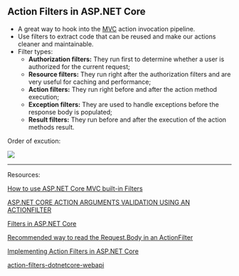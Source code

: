 ## Action Filters in ASP.NET Core
- A great way to hook into the [MVC](https://code-maze.com/asp-net-core-mvc-series/) action invocation pipeline.
-  Use filters to extract code that can be reused and make our actions cleaner and maintainable.
- Filter types:
	- **Authorization filters:** They run first to determine whether a user is authorized for the current request;
	- **Resource filters:** They run right after the authorization filters and are very useful for caching and performance;
	- **Action filters:** They run right before and after the action method execution;
	- **Exception filters:** They are used to handle exceptions before the response body is populated;
	- **Result filters:** They run before and after the execution of the action methods result.
 
 Order of excution: 
 
  ![](https://geeksarray.com/images/blog/asp-net-core-mvc-filter-execution-sequence.png)


---
Resources:

[How to use ASP.NET Core MVC built-in Filters](https://geeksarray.com/blog/how-to-use-asp-net-core-mvc-built-in-filters)

[ASP.NET CORE ACTION ARGUMENTS VALIDATION USING AN ACTIONFILTER](https://damienbod.com/2016/09/09/asp-net-core-action-arguments-validation-using-an-actionfilter/)

[Filters in ASP.NET Core](https://docs.microsoft.com/en-us/aspnet/core/mvc/controllers/filters?view=aspnetcore-6.0)

[Recommended way to read the Request.Body in an ActionFilter](https://github.com/aspnet/Mvc/issues/5260)

[Implementing Action Filters in ASP.NET Core](https://code-maze.com/action-filters-aspnetcore/)

[action-filters-dotnetcore-webapi](https://github.com/CodeMazeBlog/action-filters-dotnetcore-webapi)
